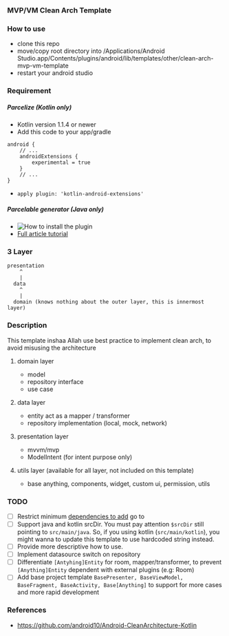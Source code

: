 ### MVP/VM Clean Arch Template

### How to use
- clone this repo
- move/copy root directory into /Applications/Android Studio.app/Contents/plugins/android/lib/templates/other/clean-arch-mvp-vm-template
- restart your android studio

### Requirement
##### Parcelize (Kotlin only)
- Kotlin version 1.1.4 or newer
- Add this code to your app/gradle

```
android {
    // ...
    androidExtensions {
        experimental = true
    }
    // ... 
}
```

- `apply plugin: 'kotlin-android-extensions'`
##### Parcelable generator (Java only)
- ![How to install the plugin](https://i.imgur.com/jceThxd.gif)
- [Full article tutorial](https://corochann.com/fast-easy-parcelable-implementation-with-android-studio-parcelable-plugin-641.html)
  
### 3 Layer
```
presentation
    ^
    |
  data
    ^
    |
  domain (knows nothing about the outer layer, this is innermost layer)
```

### Description
This template inshaa Allah use best practice to implement clean arch, to avoid misusing the architecture

1. domain layer
    - model
    - repository interface
    - use case
    
2. data layer
    - entity act as a mapper / transformer
    - repository implementation (local, mock, network)
    
3. presentation layer 
    - mvvm/mvp
    - ModelIntent (for intent purpose only)
    
4. utils layer (available for all layer, not included on this template)
    - base anything, components, widget, custom ui, permission, utils

### TODO
- [ ] Restrict minimum [dependencies to add](https://www.i-programmer.info/professional-programmer/resources-and-tools/6845-android-adt-template-format-document.html) go to *<dependency>* 
- [ ] Support java and kotlin srcDir. You must pay attention `$srcDir` still pointing to `src/main/java`. So, if you using kotlin (`src/main/kotlin`), you might wanna to update this template to use hardcoded string instead.
- [ ] Provide more descriptive how to use.
- [ ] Implement datasource switch on repository
- [ ] Differentiate `[Antyhing]Entity` for room, mapper/transformer, to prevent `[Anything]Entity` dependent with external plugins (e.g: Room)
- [ ] Add base project template `BasePresenter, BaseViewModel, BaseFragment, BaseActivity, Base[Anything]` to support for more cases and more rapid development  
     
### References
- https://github.com/android10/Android-CleanArchitecture-Kotlin